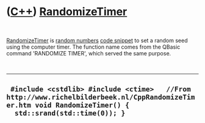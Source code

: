 



 

 

 

 

 

([C++](Cpp.htm)) [RandomizeTimer](CppRandomizeTimer.htm)
========================================================

 

[RandomizeTimer](CppRandomizeTimer.htm) is [random
numbers](CppRandomNumber.htm) [code snippet](CppCodeSnippets.htm) to set
a random seed using the computer timer. The function name comes from the
QBasic command 'RANDOMIZE TIMER', which served the same purpose.

 

  ------------------------------------------------------------------------------------------------------------------------------------------------------------
  ` #include <cstdlib> #include <ctime>   //From http://www.richelbilderbeek.nl/CppRandomizeTimer.htm void RandomizeTimer() {   std::srand(std::time(0)); }`
  ------------------------------------------------------------------------------------------------------------------------------------------------------------

 

 

 

 

 





 




